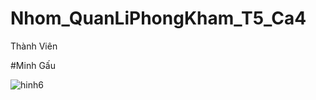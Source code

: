 # Nhom_QuanLiPhongKham_T5_Ca4

Thành Viên

#Minh Gấu

![hinh6](https://github.com/RinKruger/Nhom_QuanLiPhongKham_T5_Ca4/assets/144761684/5c0b3a1b-64bb-4173-978c-e1feeb1225bf)
